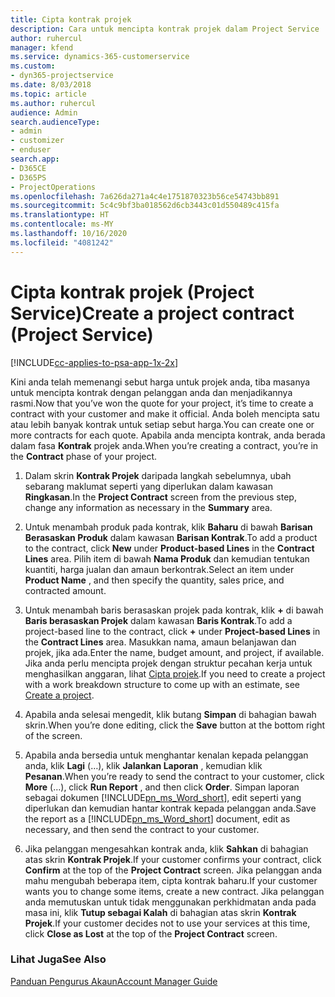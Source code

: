 ```yaml
---
title: Cipta kontrak projek
description: Cara untuk mencipta kontrak projek dalam Project Service
author: ruhercul
manager: kfend
ms.service: dynamics-365-customerservice
ms.custom:
- dyn365-projectservice
ms.date: 8/03/2018
ms.topic: article
ms.author: ruhercul
audience: Admin
search.audienceType:
- admin
- customizer
- enduser
search.app:
- D365CE
- D365PS
- ProjectOperations
ms.openlocfilehash: 7a626da271a4c4e1751870323b56ce54743bb891
ms.sourcegitcommit: 5c4c9bf3ba018562d6cb3443c01d550489c415fa
ms.translationtype: HT
ms.contentlocale: ms-MY
ms.lasthandoff: 10/16/2020
ms.locfileid: "4081242"
---
```

# <a name="create-a-project-contract-project-service"></a><span data-ttu-id="50a7a-103">Cipta kontrak projek (Project Service)</span><span class="sxs-lookup"><span data-stu-id="50a7a-103">Create a project contract (Project Service)</span></span>

[!INCLUDE[cc-applies-to-psa-app-1x-2x](../includes/cc-applies-to-psa-app-1x-2x.md)]

<span data-ttu-id="50a7a-104">Kini anda telah memenangi sebut harga untuk projek anda, tiba masanya untuk mencipta kontrak dengan pelanggan anda dan menjadikannya rasmi.</span><span class="sxs-lookup"><span data-stu-id="50a7a-104">Now that you’ve won the quote for your project, it’s time to create a contract with your customer and make it official.</span></span> <span data-ttu-id="50a7a-105">Anda boleh mencipta satu atau lebih banyak kontrak untuk setiap sebut harga.</span><span class="sxs-lookup"><span data-stu-id="50a7a-105">You can create one or more contracts for each quote.</span></span> <span data-ttu-id="50a7a-106">Apabila anda mencipta kontrak, anda berada dalam fasa **Kontrak** projek anda.</span><span class="sxs-lookup"><span data-stu-id="50a7a-106">When you’re creating a contract, you’re in the **Contract** phase of your project.</span></span>  
  
1. <span data-ttu-id="50a7a-107">Dalam skrin **Kontrak Projek** daripada langkah sebelumnya, ubah sebarang maklumat seperti yang diperlukan dalam kawasan **Ringkasan**.</span><span class="sxs-lookup"><span data-stu-id="50a7a-107">In the **Project Contract** screen from the previous step, change any information as necessary in the **Summary** area.</span></span>  
  
2. <span data-ttu-id="50a7a-108">Untuk menambah produk pada kontrak, klik **Baharu** di bawah **Barisan Berasaskan Produk** dalam kawasan **Barisan Kontrak**.</span><span class="sxs-lookup"><span data-stu-id="50a7a-108">To add a product to the contract, click **New** under **Product-based Lines** in the **Contract Lines** area.</span></span> <span data-ttu-id="50a7a-109">Pilih item di bawah **Nama Produk** dan kemudian tentukan kuantiti, harga jualan dan amaun berkontrak.</span><span class="sxs-lookup"><span data-stu-id="50a7a-109">Select an item under **Product Name** , and then specify the quantity, sales price, and contracted amount.</span></span>  
  
3. <span data-ttu-id="50a7a-110">Untuk menambah baris berasaskan projek pada kontrak, klik **+** di bawah **Baris berasaskan Projek** dalam kawasan **Baris Kontrak**.</span><span class="sxs-lookup"><span data-stu-id="50a7a-110">To add a project-based line to the contract, click **+** under **Project-based Lines** in the **Contract Lines** area.</span></span> <span data-ttu-id="50a7a-111">Masukkan nama, amaun belanjawan dan projek, jika ada.</span><span class="sxs-lookup"><span data-stu-id="50a7a-111">Enter the name, budget amount, and project, if available.</span></span> <span data-ttu-id="50a7a-112">Jika anda perlu mencipta projek dengan struktur pecahan kerja untuk menghasilkan anggaran, lihat [Cipta projek](../psa/create-project.md).</span><span class="sxs-lookup"><span data-stu-id="50a7a-112">If you need to create a project with a work breakdown structure to come up with an estimate, see [Create a project](../psa/create-project.md).</span></span>  
  
4. <span data-ttu-id="50a7a-113">Apabila anda selesai mengedit, klik butang **Simpan** di bahagian bawah skrin.</span><span class="sxs-lookup"><span data-stu-id="50a7a-113">When you’re done editing, click the **Save** button at the bottom right of the screen.</span></span>  
  
5. <span data-ttu-id="50a7a-114">Apabila anda bersedia untuk menghantar kenalan kepada pelanggan anda, klik **Lagi** (…), klik **Jalankan Laporan** , kemudian klik **Pesanan**.</span><span class="sxs-lookup"><span data-stu-id="50a7a-114">When you’re ready to send the contract to your customer, click **More** (…), click **Run Report** , and then click **Order**.</span></span> <span data-ttu-id="50a7a-115">Simpan laporan sebagai dokumen [!INCLUDE[pn_ms_Word_short](../includes/pn-ms-word-short.md)], edit seperti yang diperlukan dan kemudian hantar kontrak kepada pelanggan anda.</span><span class="sxs-lookup"><span data-stu-id="50a7a-115">Save the report as a [!INCLUDE[pn_ms_Word_short](../includes/pn-ms-word-short.md)] document, edit as necessary, and then send the contract to your customer.</span></span>  
  
6. <span data-ttu-id="50a7a-116">Jika pelanggan mengesahkan kontrak anda, klik **Sahkan** di bahagian atas skrin **Kontrak Projek**.</span><span class="sxs-lookup"><span data-stu-id="50a7a-116">If your customer confirms your contract, click **Confirm** at the top of the **Project Contract** screen.</span></span> <span data-ttu-id="50a7a-117">Jika pelanggan anda mahu mengubah beberapa item, cipta kontrak baharu.</span><span class="sxs-lookup"><span data-stu-id="50a7a-117">If your customer wants you to change some items, create a new contract.</span></span> <span data-ttu-id="50a7a-118">Jika pelanggan anda memutuskan untuk tidak menggunakan perkhidmatan anda pada masa ini, klik **Tutup sebagai Kalah** di bahagian atas skrin **Kontrak Projek**.</span><span class="sxs-lookup"><span data-stu-id="50a7a-118">If your customer decides not to use your services at this time, click **Close as Lost** at the top of the **Project Contract** screen.</span></span>  
  
### <a name="see-also"></a><span data-ttu-id="50a7a-119">Lihat Juga</span><span class="sxs-lookup"><span data-stu-id="50a7a-119">See Also</span></span>  
 [<span data-ttu-id="50a7a-120">Panduan Pengurus Akaun</span><span class="sxs-lookup"><span data-stu-id="50a7a-120">Account Manager Guide</span></span>](../psa/account-manager-guide.md)
